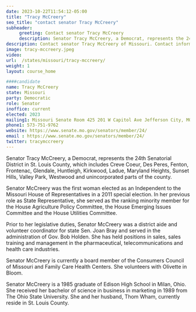 ```yaml
---
date: 2023-10-22T11:54:12-05:00
title: "Tracy McCreery"
seo_title: "contact senator Tracy McCreery"
subheader:
     greeting: Contact senator Tracy McCreery
     description: Senator Tracy McCreery, a Democrat, represents the 24th Senatorial District in St. Louis County, which includes Creve Coeur, Des Peres, Fenton, Frontenac, Glendale, Huntleigh, Kirkwood, Ladue, Maryland Heights, Sunset Hills, Valley Park, Westwood and unincorporated parts of the county.
description: Contact senator Tracy McCreery of Missouri. Contact information for Tracy McCreery includes email address, phone number, and mailing address.
image: tracy-mccreery.jpeg
video:
url:  /states/missouri/tracy-mccreery/
weight: 1
layout: course_home

####candidate
name: Tracy McCreery
state: Missouri
party: Democratic
role: Senator
inoffice: current
elected: 2023
mailing1: Missouri Senate Room 425 201 W Capitol Ave Jefferson City, MO 65101
phone1: 573-751-9762
website: https://www.senate.mo.gov/senators/member/24/
email : https://www.senate.mo.gov/senators/member/24/
twitter: tracymccreery
---
```


Senator Tracy McCreery, a Democrat, represents the 24th Senatorial District in St. Louis County, which includes Creve Coeur, Des Peres, Fenton, Frontenac, Glendale, Huntleigh, Kirkwood, Ladue, Maryland Heights, Sunset Hills, Valley Park, Westwood and unincorporated parts of the county.

Senator McCreery was the first woman elected as an Independent to the Missouri House of Representatives in a 2011 special election. In her previous role as State Representative, she served as the ranking minority member for the House Agriculture Policy Committee, the House Emerging Issues Committee and the House Utilities Committee.

Prior to her legislative duties, Senator McCreery was a district aide and volunteer coordinator for state Sen. Joan Bray and served in the administration of Gov. Bob Holden. She has held positions in sales, sales training and management in the pharmaceutical, telecommunications and health care industries.

Senator McCreery is currently a board member of the Consumers Council of Missouri and Family Care Health Centers. She volunteers with Olivette in Bloom.

Senator McCreery is a 1985 graduate of Edison High School in Milan, Ohio. She received her bachelor of science in business in marketing in 1989 from The Ohio State University. She and her husband, Thom Wham, currently reside in St. Louis County.
